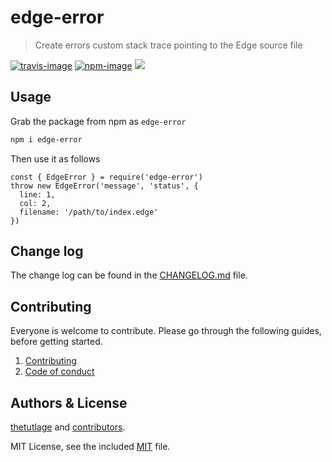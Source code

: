 # edge-error
> Create errors custom stack trace pointing to the Edge source file

[![travis-image]][travis-url]
[![npm-image]][npm-url]
![](https://img.shields.io/badge/Uses-Typescript-294E80.svg?style=flat-square&colorA=ddd)

## Usage
Grab the package from npm as `edge-error`

```bash
npm i edge-error
```

Then use it as follows

```
const { EdgeError } = require('edge-error')
throw new EdgeError('message', 'status', {
  line: 1,
  col: 2,
  filename: '/path/to/index.edge'
})
```

## Change log

The change log can be found in the [CHANGELOG.md](https://github.com/poppinss/edge-error/CHANGELOG.md) file.

## Contributing

Everyone is welcome to contribute. Please go through the following guides, before getting started.

1. [Contributing](https://adonisjs.com/contributing)
2. [Code of conduct](https://adonisjs.com/code-of-conduct)


## Authors & License
[thetutlage](https://github.com/thetutlage) and [contributors](https://github.com/poppinss/edge-error/graphs/contributors).

MIT License, see the included [MIT](LICENSE.md) file.

[travis-image]: https://img.shields.io/travis/poppinss/edge-error/master.svg?style=flat-square&logo=travis
[travis-url]: https://travis-ci.org/poppinss/edge-error "travis"

[npm-image]: https://img.shields.io/npm/v/edge-error.svg?style=flat-square&logo=npm
[npm-url]: https://npmjs.org/package/edge-error "npm"
